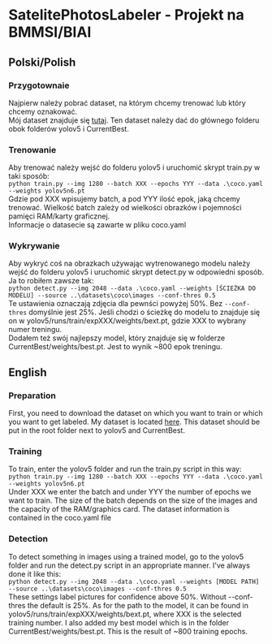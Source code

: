 # SatelitePhotosLabeler - Projekt na BMMSI/BIAI

## Polski/Polish
### Przygotownaie

Najpierw należy pobrać dataset, na którym chcemy trenować lub który chcemy oznakować.<br/>
Mój dataset znajduje się [tutaj](https://drive.google.com/drive/folders/1Sxu7SRQqr6uXDnMY6ll3dIVd5tC7P3w0?usp=sharing). Ten dataset należy dać do głównego folderu obok folderów yolov5 i CurrentBest. <br/>

### Trenowanie

Aby trenować należy wejść do folderu yolov5 i uruchomić skrypt train.py w taki sposób: <br/>
`python train.py --img 1280 --batch XXX --epochs YYY --data .\coco.yaml --weights yolov5n6.pt`    
Gdzie pod XXX wpisujemy batch, a pod YYY ilość epok, jaką chcemy trenować. Wielkość batch zależy od wielkości obrazków i pojemności pamięci RAM/karty graficznej. <br/>
Informacje o datasecie są zawarte w pliku coco.yaml


### Wykrywanie

Aby wykryć coś na obrazkach używając wytrenowanego modelu należy wejść do folderu yolov5 i uruchomić skrypt detect.py w odpowiedni sposób. Ja to robiłem zawsze tak: <br/>
`python detect.py --img 2048 --data .\coco.yaml --weights [ŚCIEŻKA DO MODELU] --source ..\datasets\coco\images --conf-thres 0.5` <br/>
Te ustawienia oznaczają zdjęcia dla pewnści powyżej 50%. Bez `--conf-thres` domyślnie jest 25%. Jeśli chodzi o ścieżkę do modelu to znajduje się on w yolov5/runs/train/expXXX/weights/bext.pt, gdzie XXX to wybrany numer treningu. <br/>
Dodałem też swój najlepszy model, który znajduje się w folderze CurrentBest/weights/best.pt. Jest to wynik ~800 epok treningu.

## English

### Preparation
First, you need to download the dataset on which you want to train or which you want to get labeled.
My dataset is located [here](https://drive.google.com/drive/folders/1Sxu7SRQqr6uXDnMY6ll3dIVd5tC7P3w0?usp=sharing). This dataset should be put in the root folder next to yolov5 and CurrentBest.

### Training
To train, enter the yolov5 folder and run the train.py script in this way: <br/>
`python train.py --img 1280 --batch XXX --epochs YYY --data .\coco.yaml --weights yolov5n6.pt` <br/>
Under XXX we enter the batch and under YYY the number of epochs we want to train. The size of the batch depends on the size of the images and the capacity of the RAM/graphics card.
The dataset information is contained in the coco.yaml file

### Detection
To detect something in images using a trained model, go to the yolov5 folder and run the detect.py script in an appropriate manner. I've always done it like this: <br/>`python detect.py --img 2048 --data .\coco.yaml --weights [MODEL PATH] --source ..\datasets\coco\images --conf-thres 0.5` <br/>
These settings label pictures for confidence above 50%. Without --conf-thres the default is 25%. As for the path to the model, it can be found in yolov5/runs/train/expXXX/weights/bext.pt, where XXX is the selected training number.
I also added my best model which is in the folder CurrentBest/weights/best.pt. This is the result of ~800 training epochs.
